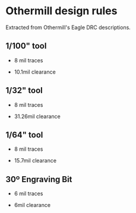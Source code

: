 # Othermill design rules

Extracted from Othermill's Eagle DRC descriptions.

## 1/100" tool

* 8 mil traces

* 10.1mil clearance

## 1/32" tool

* 8 mil traces

* 31.26mil clearance

## 1/64" tool

* 8 mil traces

* 15.7mil clearance

## 30º Engraving Bit

* 6 mil traces

* 6mil clearance
